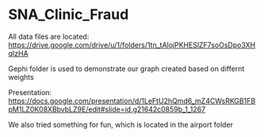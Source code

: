 # SNA_Clinic_Fraud

All data files are located: https://drive.google.com/drive/u/1/folders/1tn_tAlojPKHESlZF7soOsDpo3XHqIzHA

Gephi folder is used to demonstrate our graph created based on differnt weights

Presentation: https://docs.google.com/presentation/d/1LeFtU2hQmd6_mZ4CWsRKGB1FBpM1LZ0K08XBbvbLZ9E/edit#slide=id.g21642c0859b_1_1267

We also tried something for fun, which is located in the airport folder
